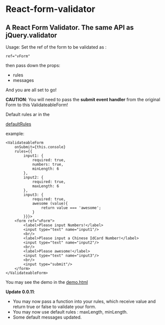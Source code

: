 # React-form-validator
## A React Form Validator. The same API as jQuery.validator

Usage: Set the ref of the form to be validated as :
 
`ref="vForm"`
     
then pass down the props:

* rules
* messages

And you are all set to go!
 
**CAUTION**:  You will need to pass the **submit event handler** from the original Form to this ValidateableForm!

Default rules ar in the 
 
[defaultRules](https://github.com/0rangeT1ger/React-form-validator/blob/master/source/defaultRules.js)

example: 
```
<ValidateableForm  
    onSubmit={this.console}
    rules={{
        input1: {
            required: true,
            numbers: true,
            minLength: 6
        },
        input2: {
            required: true,
            maxLength: 6
        },
        input3: {
            required: true,
            awesome (value){
                return value === 'awesome';
            }
        }}}>
    <form ref="vForm">
        <label>Please input Numbers!</label>
        <input type="text" name="input1"/>
        <br/>
        <label>Please input a Chinese IdCard Number!</label>
        <input type="text" name="input2"/>
        <br/>
        <label>Please awesome!</label>
        <input type="text" name="input3"/>
        <br/>
        <input type="submit"/>
    </form>
</ValidateableForm>
```

You may see the demo in the [demo.html](https://rawgit.com/0rangeT1ger/React-form-validator/master/source/index.html)

**Update 0.0.11**: 

* You may now pass a function into your rules, which receive value and return true or false to validate
 your form.
* You may now use default rules : maxLength, minLength.
* Some default messages updated.